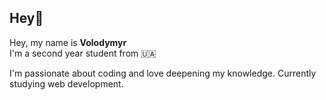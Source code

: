 ## Hey👋

Hey, my name is **Volodymyr**  
I'm a second year student from 🇺🇦

I'm passionate about coding and love deepening my knowledge.
Currently studying web development.

